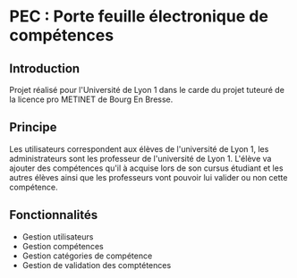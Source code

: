 # PEC : Porte feuille électronique de compétences

## Introduction

Projet réalisé pour l'Université de Lyon 1 dans le carde du projet tuteuré de la licence pro METINET de Bourg En Bresse.

## Principe

Les utilisateurs correspondent aux élèves de l'université de Lyon 1, les administrateurs sont les professeur de l'université de Lyon 1.
L'élève va ajouter des compétences qu'il à acquise lors de son cursus étudiant et les autres élèves ainsi que les professeurs vont pouvoir lui valider ou non cette compétence.

## Fonctionnalités

  - Gestion utilisateurs
  - Gestion compétences
  - Gestion catégories de compétence
  - Gestion de validation des comptétences
